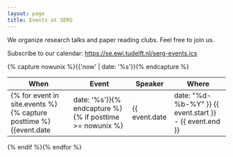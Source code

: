 ```yaml
---
layout: page
title: Events at SERG
---
```


We organize research talks and paper reading clubs. Feel free to join us.

Subscribe to our calendar: https://se.ewi.tudelft.nl/serg-events.ics

{% capture nowunix %}{{'now' | date: '%s'}}{% endcapture %}


| When | Event       | Speaker | Where           |
|---------|-------|----------------------|------------------------|
{% for event in site.events %}{% capture posttime %}{{event.date | date: '%s'}}{% endcapture %}{% if posttime >= nowunix %}| {{ event.date | date: "%d-%b-%Y" }} {{ event.start }} - {{ event.end }} | <a href="{{ event.url }}">{{ event.title }}</a> | {{ event.speaker }} | {{ event.where }} |
{% endif %}{% endfor %}

